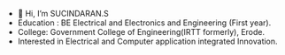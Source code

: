- 👋 Hi, I’m SUCINDARAN.S
- Education : BE Electrical and Electronics and Engineering (First year).
- College: Government College of Engineering(IRTT formerly), Erode.
- Interested in Electrical and Computer application integrated Innovation.

<!---
Suci77github/Suci77github is a ✨ special ✨ repository because its `README.md` (this file) appears on your GitHub profile.
You can click the Preview link to take a look at your changes.
--->
